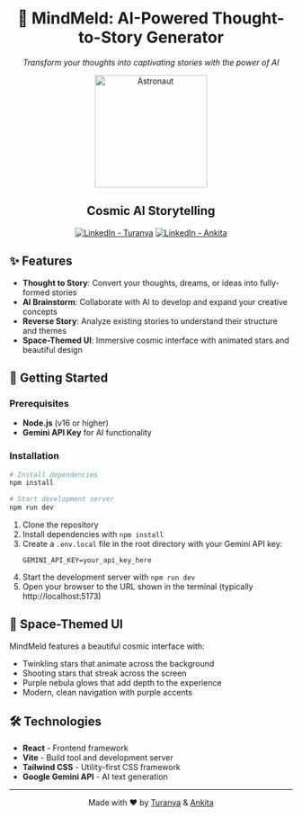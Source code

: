 <div align="center">

# 🧠 MindMeld: AI-Powered Thought-to-Story Generator

*Transform your thoughts into captivating stories with the power of AI*

<img src="https://uiverse.io/astronaut.png" alt="Astronaut" width="200px" />

## Cosmic AI Storytelling

[![LinkedIn - Turanya](https://img.shields.io/badge/LinkedIn-Turanya-0077B5?style=for-the-badge&logo=linkedin&logoColor=white)](https://www.linkedin.com/in/turanyamishra?utm_source=share&utm_campaign=share_via&utm_content=profile&utm_medium=android_app) [![LinkedIn - Ankita](https://img.shields.io/badge/LinkedIn-Ankita-0077B5?style=for-the-badge&logo=linkedin&logoColor=white)](https://www.linkedin.com/in/ankita-pradhan-24404a2b8?utm_source=share&utm_campaign=share_via&utm_content=profile&utm_medium=android_app)

</div>

## ✨ Features

- **Thought to Story**: Convert your thoughts, dreams, or ideas into fully-formed stories
- **AI Brainstorm**: Collaborate with AI to develop and expand your creative concepts
- **Reverse Story**: Analyze existing stories to understand their structure and themes
- **Space-Themed UI**: Immersive cosmic interface with animated stars and beautiful design

## 🚀 Getting Started

### Prerequisites

- **Node.js** (v16 or higher)
- **Gemini API Key** for AI functionality

### Installation

```bash
# Install dependencies
npm install

# Start development server
npm run dev
```

1. Clone the repository
2. Install dependencies with `npm install`
3. Create a `.env.local` file in the root directory with your Gemini API key:
   ```
   GEMINI_API_KEY=your_api_key_here
   ```
4. Start the development server with `npm run dev`
5. Open your browser to the URL shown in the terminal (typically http://localhost:5173)

## 🌌 Space-Themed UI

MindMeld features a beautiful cosmic interface with:
- Twinkling stars that animate across the background
- Shooting stars that streak across the screen
- Purple nebula glows that add depth to the experience
- Modern, clean navigation with purple accents

## 🛠️ Technologies

- **React** - Frontend framework
- **Vite** - Build tool and development server
- **Tailwind CSS** - Utility-first CSS framework
- **Google Gemini API** - AI text generation

---

<div align="center">
  <p>Made with ❤️ by <a href="https://www.linkedin.com/in/turanyamishra?utm_source=share&utm_campaign=share_via&utm_content=profile&utm_medium=android_app">Turanya</a> & <a href="https://www.linkedin.com/in/ankita-pradhan-24404a2b8?utm_source=share&utm_campaign=share_via&utm_content=profile&utm_medium=android_app">Ankita</a></p>
</div>
